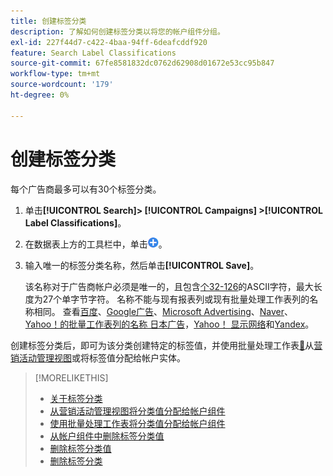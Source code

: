 ```yaml
---
title: 创建标签分类
description: 了解如何创建标签分类以将您的帐户组件分组。
exl-id: 227f44d7-c422-4baa-94ff-6deafcddf920
feature: Search Label Classifications
source-git-commit: 67fe8581832dc0762d62908d01672e53cc95b847
workflow-type: tm+mt
source-wordcount: '179'
ht-degree: 0%

---
```


# 创建标签分类

每个广告商最多可以有30个标签分类。

1. 单击&#x200B;**[!UICONTROL Search]> [!UICONTROL Campaigns] >[!UICONTROL Label Classifications]**。

1. 在数据表上方的工具栏中，单击![创建](/help/search-social-commerce/assets/add.png "创建")。

1. 输入唯一的标签分类名称，然后单击&#x200B;**[!UICONTROL Save]**。

   该名称对于广告商帐户必须是唯一的，且包含[个32-126](https://www.asciitable.com/)的ASCII字符，最大长度为27个单字节字符。 名称不能与现有报表列或现有批量处理工作表列的名称相同。 查看[百度](/help/search-social-commerce/campaign-management/bulksheets/bulksheet-data-formats/bulksheet-data-baidu.md)、[Google广告](/help/search-social-commerce/campaign-management/bulksheets/bulksheet-data-formats/bulksheet-data-google.md)、[Microsoft Advertising](/help/search-social-commerce/campaign-management/bulksheets/bulksheet-data-formats/bulksheet-data-microsoft.md)、[Naver](/help/search-social-commerce/campaign-management/bulksheets/bulksheet-data-formats/bulksheet-data-naver.md)、[Yahoo！的批量工作表列的名称 日本广告](/help/search-social-commerce/campaign-management/bulksheets/bulksheet-data-formats/bulksheet-data-yahoo-japan.md)，[Yahoo！ 显示网络](/help/search-social-commerce/campaign-management/bulksheets/bulksheet-data-formats/bulksheet-data-yahoo-display-network.md)和[Yandex](/help/search-social-commerce/campaign-management/bulksheets/bulksheet-data-formats/bulksheet-data-yandex.md)。

创建标签分类后，即可为该分类创建特定的标签值，并使用批量处理工作表[&#128279;](classification-values-assign-bulksheets.md)从[营销活动管理视图](classification-values-assign-campaign-management.md)或将标签值分配给帐户实体。

>[!MORELIKETHIS]
>
>* [关于标签分类](classification-about.md)
>* [从营销活动管理视图将分类值分配给帐户组件](classification-values-assign-campaign-management.md)
>* [使用批量处理工作表将分类值分配给帐户组件](classification-values-assign-bulksheets.md)
>* [从帐户组件中删除标签分类值](classification-values-remove.md)
>* [删除标签分类值](classification-values-delete.md)
>* [删除标签分类](classification-delete.md)

